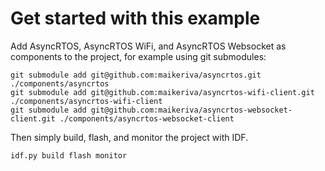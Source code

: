 # Get started with this example

Add AsyncRTOS, AsyncRTOS WiFi, and AsyncRTOS Websocket as components to the project, for example using git submodules:

```
git submodule add git@github.com:maikeriva/asyncrtos.git ./components/asyncrtos
git submodule add git@github.com:maikeriva/asyncrtos-wifi-client.git ./components/asyncrtos-wifi-client
git submodule add git@github.com:maikeriva/asyncrtos-websocket-client.git ./components/asyncrtos-websocket-client
```

Then simply build, flash, and monitor the project with IDF.

```
idf.py build flash monitor
```
